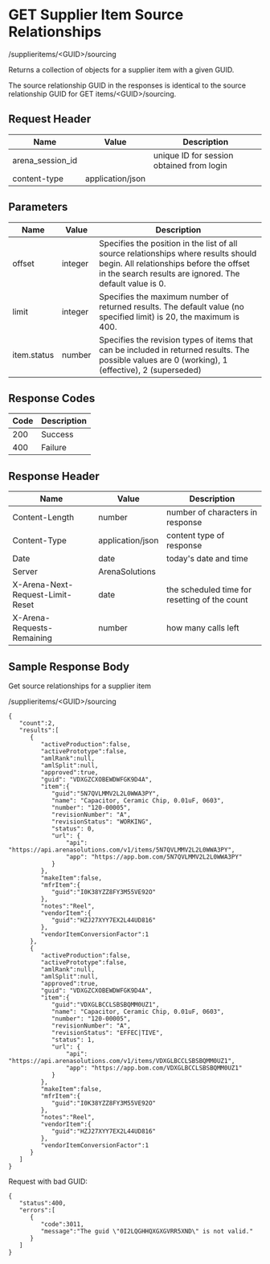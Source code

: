 # GET Supplier Item Source Relationships


/supplieritems/&lt;GUID&gt;/sourcing

Returns a collection of  objects for a supplier item with a given GUID.

The source relationship GUID in the responses is identical to the source relationship GUID for GET items/&lt;GUID&gt;/sourcing.

## Request Header

| Name | Value | Description |
|  --- |  --- |  --- | 
| arena_session_id |   | unique ID for session obtained from login |
| content\-type | application/json |   |

## Parameters

| Name | Value | Description |
|  --- |  --- |  --- | 
| offset | integer | Specifies the position in the list of all source relationships where results should begin. All relationships before the offset in the search results are ignored. The default value is 0. |
| limit | integer | Specifies the maximum number of returned results. The default value \(no specified limit\) is 20, the maximum is 400. |
| item.status | number | Specifies the revision types of items that can be included in returned results. The possible values are 0 \(working\), 1 \(effective\), 2 \(superseded\) |

## Response Codes

| Code | Description |
|  --- |  --- | 
| 200 | Success |
| 400 | Failure |

## Response Header

| Name | Value | Description |
|  --- |  --- |  --- | 
| Content\-Length | number | number of characters in response |
| Content\-Type | application/json | content type of response |
| Date | date | today's date and time |
| Server | ArenaSolutions |   |
| X\-Arena\-Next\-Request\-Limit\-Reset  | date | the scheduled time for resetting of the count |
| X\-Arena\-Requests\-Remaining  | number | how many calls left |

## Sample Response Body
Get source relationships for a supplier item



/supplieritems/&lt;GUID&gt;/sourcing

```
{  
   "count":2,
   "results":[  
      {  
         "activeProduction":false,
         "activePrototype":false,
         "amlRank":null,
         "amlSplit":null,
         "approved":true,
         "guid": "VDXGZCXOBEWDWFGK9D4A",
         "item":{  
            "guid":"5N7QVLMMV2L2L0WWA3PY",
            "name": "Capacitor, Ceramic Chip, 0.01uF, 0603",
            "number": "120-00005",
            "revisionNumber": "A",
            "revisionStatus": "WORKING",
            "status": 0,
            "url": {
                "api": "https://api.arenasolutions.com/v1/items/5N7QVLMMV2L2L0WWA3PY",
                "app": "https://app.bom.com/5N7QVLMMV2L2L0WWA3PY"
            }
         },
         "makeItem":false,
         "mfrItem":{  
            "guid":"I0K38YZZ8FY3M55VE92O"
         },
         "notes":"Reel",
         "vendorItem":{  
            "guid":"HZJ27XYY7EX2L44UD816"
         },
         "vendorItemConversionFactor":1
      },
      {  
         "activeProduction":false,
         "activePrototype":false,
         "amlRank":null,
         "amlSplit":null,
         "approved":true,
         "guid": "VDXGZCXOBEWDWFGK9D4A",
         "item":{  
            "guid":"VDXGLBCCLSBSBQMM0UZ1",
            "name": "Capacitor, Ceramic Chip, 0.01uF, 0603",
            "number": "120-00005",
            "revisionNumber": "A",
            "revisionStatus": "EFFEC|TIVE",
            "status": 1,
            "url": {
                "api": "https://api.arenasolutions.com/v1/items/VDXGLBCCLSBSBQMM0UZ1",
                "app": "https://app.bom.com/VDXGLBCCLSBSBQMM0UZ1"
            }     
         },
         "makeItem":false,
         "mfrItem":{  
            "guid":"I0K38YZZ8FY3M55VE92O"
         },
         "notes":"Reel",
         "vendorItem":{  
            "guid":"HZJ27XYY7EX2L44UD816"
         },
         "vendorItemConversionFactor":1
      }
   ]
}

```
Request with bad GUID:

```
{  
   "status":400,
   "errors":[  
      {  
         "code":3011,
         "message":"The guid \"0I2LQGHHQXGXGVRR5XND\" is not valid."
      }
   ]
}
```
